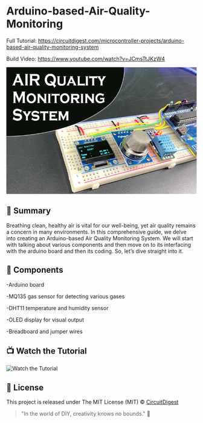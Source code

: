 # Arduino-based-Air-Quality-Monitoring

Full Tutorial: https://circuitdigest.com/microcontroller-projects/arduino-based-air-quality-monitoring-system

Build Video: https://www.youtube.com/watch?v=JCmsTtJKzW4

![Arduino-based-Air-Quality-Monitoring-System](https://github.com/Circuit-Digest/Arduino-based-Air-Quality-Monitoring/blob/main/images/Air-quality-monitoring-system.jpg)

## 📜 Summary


Breathing clean, healthy air is vital for our well-being, yet air quality remains a concern in many environments. In this comprehensive guide, we delve into creating an Arduino-based Air Quality Monitoring System. We will start with talking about various components and then move on to its interfacing with the arduino board and then its coding. So, let’s dive straight into it.


## 🧰 Components

-Arduino board

-MQ135 gas sensor for detecting various gases

-DHT11 temperature and humidity sensor

-OLED display for visual output

-Breadboard and jumper wires



## 📺 Watch the Tutorial

![Watch the Tutorial](https://www.youtube.com/watch?v=JCmsTtJKzW4)

## 📝 License

This project is released under The MIT License (MIT) © [CircuitDigest](https://github.com/circuit-digest)

> "In the world of DIY, creativity knows no bounds." 🎨
